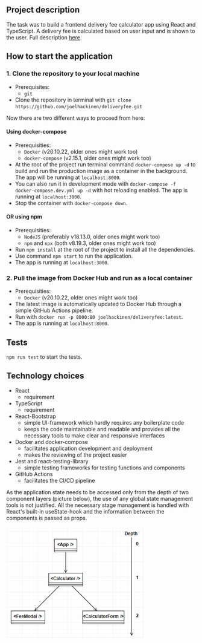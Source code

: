 ## Project description
The task was to build a frontend delivery fee calculator app using React and TypeScript. A delivery fee is calculated based on user input and is shown to the user. Full description [here](https://github.com/woltapp/engineering-summer-intern-2023/blob/main/README.md).

## How to start the application

### 1. Clone the repository to your local machine
- Prerequisites:
  - `git`
- Clone the repository in terminal with `git clone https://github.com/joelhackinen/deliveryfee.git`

Now there are two different ways to proceed from here:
#### Using docker-compose
- Prerequisities:
  - `Docker` (v20.10.22, older ones might work too)
  - `docker-compose` (v2.15.1, older ones might work too)
- At the root of the project run terminal command `docker-compose up -d` to build and run the production image as a container in the background. The app will be running at `localhost:8000`.
- You can also run it in development mode with `docker-compose -f docker-compose.dev.yml up -d` with hot reloading enabled. The app is running at `localhost:3000`.
- Stop the container with `docker-compose down`.

#### OR using npm
- Prerequisities:
  - `NodeJS` (preferably v18.13.0, older ones might work too)
  - `npm` and `npx` (both v8.19.3, older ones might work too)
- Run `npm install` at the root of the project to install all the dependencies.
- Use command `npm start` to run the application.
- The app is running at `localhost:3000`.

### 2. Pull the image from Docker Hub and run as a local container
- Prerequisities:
  - `Docker` (v20.10.22, older ones might work too)
- The latest image is automatically updated to Docker Hub through a simple GitHub Actions pipeline.
- Run with `docker run -p 8000:80 joelhackinen/deliveryfee:latest`.
- The app is running at `localhost:8000`.

## Tests
`npm run test` to start the tests.

## Technology choices
- React
  - requirement
- TypeScript
  - requirement
- React-Bootstrap
  - simple UI-framework which hardly requires any boilerplate code
  - keeps the code maintainable and readable and provides all the necessary tools to make clear and responsive interfaces
- Docker and docker-compose
  - facilitates application development and deployment
  - makes the reviewing of the project easier
- Jest and react-testing-library
  - simple testing frameworks for testing functions and components
- GitHub Actions
  - facilitates the CI/CD pipeline

As the application state needs to be accessed only from the depth of two component layers (picture below), the use of any global state management tools is not justified. All the necessary stage management is handled with React's built-in useState-hook and the information between the components is passed as props.

![uml](./images/componentuml.PNG)


